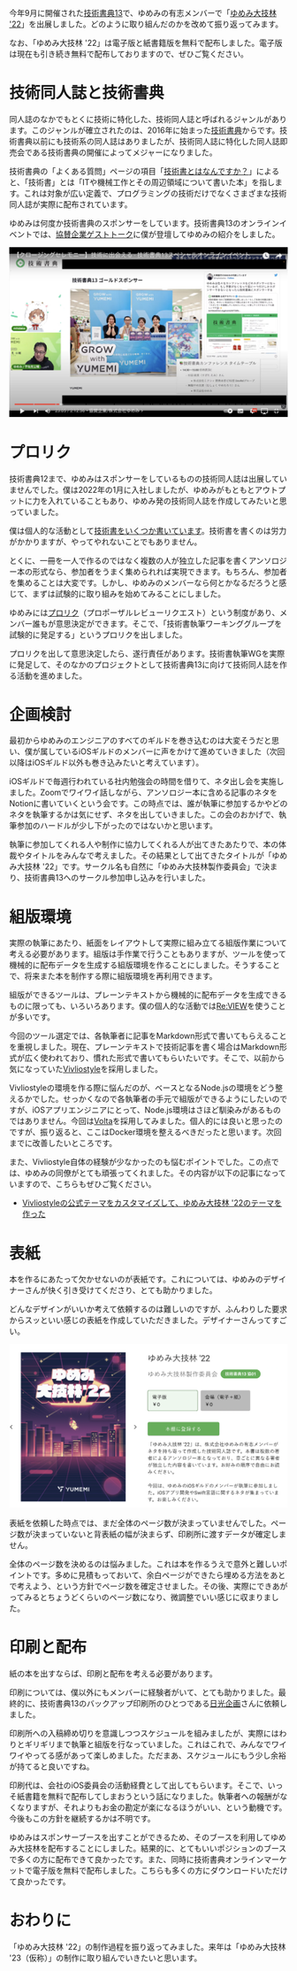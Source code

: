 <!--
title:   「ゆめみ大技林 '22」ができるまで
tags:    Swift,iOS,ゆめみ,技術書,技術書典
id:      131e22d355cda4563e3e
private: false
-->
今年9月に開催された[技術書典13](https://techbookfest.org/event/tbf13)で、ゆめみの有志メンバーで「[ゆめみ大技林 '22](https://techbookfest.org/product/9g7iLPz8dzmL2QrrbedbxG)」を出展しました。どのように取り組んだのかを改めて振り返ってみます。

なお、「ゆめみ大技林 '22」は電子版と紙書籍版を無料で配布しました。電子版は現在も引き続き無料で配布しておりますので、ぜひご覧ください。

# 技術同人誌と技術書典

同人誌のなかでもとくに技術に特化した、技術同人誌と呼ばれるジャンルがあります。このジャンルが確立されたのは、2016年に始まった[技術書典](https://techbookfest.org)からです。技術書典以前にも技術系の同人誌はありましたが、技術同人誌に特化した同人誌即売会である技術書典の開催によってメジャーになりました。

技術書典の「よくある質問」ページの項目「[技術書とはなんですか？](https://techbookfest.zendesk.com/hc/ja/articles/360051698491)」によると、「技術書」とは「ITや機械工作とその周辺領域について書いた本」を指します。これは対象が広い定義で、プログラミングの技術だけでなくさまざまな技術同人誌が実際に配布されています。

ゆめみは何度か技術書典のスポンサーをしています。技術書典13のオンラインイベントでは、[協賛企業ゲストトーク](https://www.youtube.com/watch?v=Omd4jOscXK8&t=1280s)に僕が登壇してゆめみの紹介をしました。

![技術書典13 協賛企業ゲストトーク](yumemi_daigirin_images/youtubelive.png)

# プロリク

技術書典12まで、ゆめみはスポンサーをしているものの技術同人誌は出展していませんでした。僕は2022年の1月に入社しましたが、ゆめみがもともとアウトプットに力を入れていることもあり、ゆめみ発の技術同人誌を作成してみたいと思っていました。

僕は個人的な活動として[技術書をいくつか書いています](https://usami-k.github.io/techbook/)。技術書を書くのは労力がかかりますが、やってやれないことでもありません。

とくに、一冊を一人で作るのではなく複数の人が独立した記事を書くアンソロジー本の形式なら、参加者をうまく集められれば実現できます。もちろん、参加者を集めることは大変です。しかし、ゆめみのメンバーなら何とかなるだろうと感じて、まずは試験的に取り組みを始めてみることにしました。

ゆめみには[プロリク](https://notion.yumemi.co.jp/cxo/ceo)（プロポーザルレビューリクエスト）という制度があり、メンバー誰もが意思決定ができます。そこで、「技術書執筆ワーキンググループを試験的に発足する」というプロリクを出しました。

プロリクを出して意思決定したら、遂行責任があります。技術書執筆WGを実際に発足して、そのなかのプロジェクトとして技術書典13に向けて技術同人誌を作る活動を進めました。

# 企画検討

最初からゆめみのエンジニアのすべてのギルドを巻き込むのは大変そうだと思い、僕が属しているiOSギルドのメンバーに声をかけて進めていきました（次回以降はiOSギルド以外も巻き込みたいと考えています）。

iOSギルドで毎週行われている社内勉強会の時間を借りて、ネタ出し会を実施しました。Zoomでワイワイ話しながら、アンソロジー本に含める記事のネタをNotionに書いていくという会です。この時点では、誰が執筆に参加するかやどのネタを執筆するかは気にせず、ネタを出していきました。この会のおかげで、執筆参加のハードルが少し下がったのではないかと思います。

執筆に参加してくれる人や制作に協力してくれる人が出てきたあたりで、本の体裁やタイトルをみんなで考えました。その結果として出てきたタイトルが「ゆめみ大技林 '22」です。サークル名も自然に「ゆめみ大技林製作委員会」で決まり、技術書典13へのサークル参加申し込みを行いました。

# 組版環境

実際の執筆にあたり、紙面をレイアウトして実際に組み立てる組版作業について考える必要があります。組版は手作業で行うこともありますが、ツールを使って機械的に配布データを生成する組版環境を作ることにしました。そうすることで、将来また本を制作する際に組版環境を再利用できます。

組版ができるツールは、プレーンテキストから機械的に配布データを生成できるものに限っても、いろいろあります。僕の個人的な活動では[Re:VIEW](https://reviewml.org/ja/)を使うことが多いです。

今回のツール選定では、各執筆者に記事をMarkdown形式で書いてもらえることを重視しました。現在、プレーンテキストで技術記事を書く場合はMarkdown形式が広く使われており、慣れた形式で書いてもらいたいです。そこで、以前から気になっていた[Vivliostyle](https://vivliostyle.org/ja/)を採用しました。

Vivliostyleの環境を作る際に悩んだのが、ベースとなるNode.jsの環境をどう整えるかでした。せっかくなので各執筆者の手元で組版ができるようにしたいのですが、iOSアプリエンジニアにとって、Node.js環境はさほど馴染みがあるものではありません。今回は[Volta](https://volta.sh)を採用してみました。個人的には良いと思ったのですが、振り返ると、ここはDocker環境を整えるべきだったと思います。次回までに改善したいところです。

また、Vivliostyle自体の経験が少なかったのも悩むポイントでした。この点では、ゆめみの同僚がとても頑張ってくれました。その内容が以下の記事になっていますので、こちらもぜひご覧ください。

* [Vivliostyleの公式テーマをカスタマイズして、ゆめみ大技林 '22のテーマを作った](https://zenn.dev/macneko/articles/06aec138a357b9)

# 表紙

本を作るにあたって欠かせないのが表紙です。これについては、ゆめみのデザイナーさんが快く引き受けてくださり、とても助かりました。

どんなデザインがいいか考えて依頼するのは難しいのですが、ふんわりした要求からスッといい感じの表紙を作成していただきました。デザイナーさんってすごい。

![ゆめみ大技林 '22](yumemi_daigirin_images/daigirin.png)

表紙を依頼した時点では、まだ全体のページ数が決まっていませんでした。ページ数が決まっていないと背表紙の幅が決まらず、印刷所に渡すデータが確定しません。

全体のページ数を決めるのは悩みました。これは本を作るうえで意外と難しいポイントです。多めに見積もっておいて、余白ページができたら埋める方法をあとで考えよう、という方針でページ数を確定させました。その後、実際にできあがってみるとちょうどくらいのページ数になり、微調整でいい感じに収まりました。

# 印刷と配布

紙の本を出すならば、印刷と配布を考える必要があります。

印刷については、僕以外にもメンバーに経験者がいて、とても助かりました。最終的に、技術書典13のバックアップ印刷所のひとつである[日光企画](https://www.nikko-pc.com/index/top.html)さんに依頼しました。

印刷所への入稿締め切りを意識しつつスケジュールを組みましたが、実際にはわりとギリギリまで執筆と組版を行なっていました。これはこれで、みんなでワイワイやってる感があって楽しめました。ただまあ、スケジュールにもう少し余裕が持てると良いですね。

印刷代は、会社のiOS委員会の活動経費として出してもらいます。そこで、いっそ紙書籍を無料で配布してしまおうという話になりました。執筆者への報酬がなくなりますが、それよりもお金の勘定が楽になるほうがいい、という動機です。今後もこの方針を継続するかは不明です。

ゆめみはスポンサーブースを出すことができるため、そのブースを利用してゆめみ大技林を配布することにしました。結果的に、とてもいいポジションのブースで多くの方に配布できて良かったです。また、同時に技術書典オンラインマーケットで電子版を無料で配布しました。こちらも多くの方にダウンロードいただけて良かったです。

# おわりに

「ゆめみ大技林 '22」の制作過程を振り返ってみました。来年は「ゆめみ大技林 '23（仮称）」の制作に取り組んでいきたいと思います。